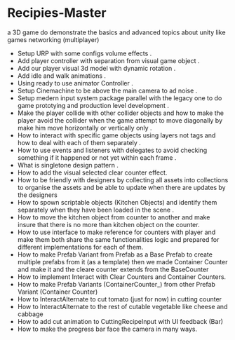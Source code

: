 # Recipies-Master
a 3D game do demonstrate the basics and advanced topics about unity like games networking (multiplayer)

- Setup URP with some configs volume effects .
- Add player controller with separation from visual game object . 
- Add our player visual 3d model with dynamic rotation .
- Add idle and walk animations .
- Using ready to use animator Controller .
- Setup Cinemachine to be above the main camera to ad noise .
- Setup medern input system package parallel with the legacy one to do game prototying and production level development .
- Make the player collide with other collider objects and how to make the player avoid the collider when the game attempt to move diagonally by make him move horizontally or vertically only .
- How to interact with specific game objects using layers not tags and how to deal with each of them separately .
- How to use events and listeners with delegates to avoid checking something if it happened or not yet within each frame .
- What is singletone design pattern .
- How to add the visual selected clear counter effect.
- How to be friendly with designers by collecting all assets into collections to organise the assets and be able to update when there are updates by the designers
- How to spown scriptable objects (Kitchen Objects) and identify them separately when they have been loaded in the scene .
- How to move the kitchen object from counter to another and make insure that there is no more than kitchen object on the counter.
- How to use interface to make reference for counters with player and make them both share the same functionalities logic and prepared for different implementations for each of them.
- How to make Prefab Variant from Prefab as a Base Prefab to create multiple prefabs from it (as a template) then we made Container Counter and make it and the cleare counter extends from the BaseCounter
- How to implement Interact with Clear Counters and Container Counters.
- How to make Prefab Variants (ContainerCounter_<KitchenObject>) from other Prefab Variant (Container Counter) 
- How to InteractAlternate to cut tomato (just for now) in cutting counter 
- How to InteractAlternate to the rest of cutable vegetable like cheese and cabbage
- How to add cut animation to CuttingRecipeInput with UI feedback (Bar)
- How to make the progress bar face the camera in many ways.
